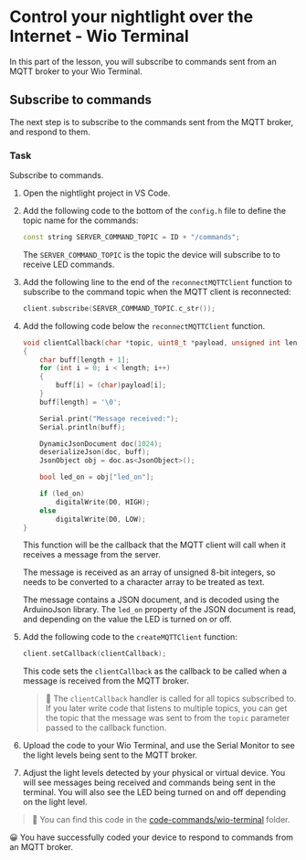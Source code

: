 # Control your nightlight over the Internet - Wio Terminal

In this part of the lesson, you will subscribe to commands sent from an MQTT broker to your Wio Terminal.

## Subscribe to commands

The next step is to subscribe to the commands sent from the MQTT broker, and respond to them.

### Task

Subscribe to commands.

1. Open the nightlight project in VS Code.

1. Add the following code to the bottom of the `config.h` file to define the topic name for the commands:

    ```cpp
    const string SERVER_COMMAND_TOPIC = ID + "/commands";
    ```

    The `SERVER_COMMAND_TOPIC` is the topic the device will subscribe to to receive LED commands.

1. Add the following line to the end of the `reconnectMQTTClient` function to subscribe to the command topic when the MQTT client is reconnected:

    ```cpp
    client.subscribe(SERVER_COMMAND_TOPIC.c_str());
    ```

1. Add the following code below the `reconnectMQTTClient` function.

    ```cpp
    void clientCallback(char *topic, uint8_t *payload, unsigned int length)
    {
        char buff[length + 1];
        for (int i = 0; i < length; i++)
        {
            buff[i] = (char)payload[i];
        }
        buff[length] = '\0';
    
        Serial.print("Message received:");
        Serial.println(buff);
    
        DynamicJsonDocument doc(1024);
        deserializeJson(doc, buff);
        JsonObject obj = doc.as<JsonObject>();
    
        bool led_on = obj["led_on"];
    
        if (led_on)
            digitalWrite(D0, HIGH);
        else
            digitalWrite(D0, LOW);
    }
    ```

    This function will be the callback that the MQTT client will call when it receives a message from the server.

    The message is received as an array of unsigned 8-bit integers, so needs to be converted to a character array to be treated as text.

    The message contains a JSON document, and is decoded using the ArduinoJson library. The `led_on` property of the JSON document is read, and depending on the value the LED is turned on or off.

1. Add the following code to the `createMQTTClient` function:

    ```cpp
    client.setCallback(clientCallback);
    ```

    This code sets the `clientCallback` as the callback to be called when a message is received from the MQTT broker.

    > 💁 The `clientCallback` handler is called for all topics subscribed to. If you later write code that listens to multiple topics, you can get the topic that the message was sent to from the `topic` parameter passed to the callback function.

1. Upload the code to your Wio Terminal, and use the Serial Monitor to see the light levels being sent to the MQTT broker.

1. Adjust the light levels detected by your physical or virtual device. You will see messages being received and commands being sent in the terminal. You will also see the LED being turned on and off depending on the light level.

> 💁 You can find this code in the [code-commands/wio-terminal](code-commands/wio-terminal) folder.

😀 You have successfully coded your device to respond to commands from an MQTT broker.
